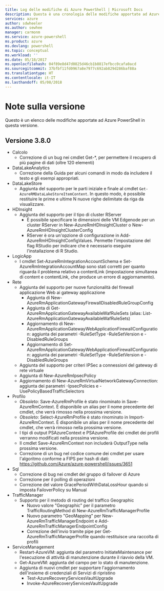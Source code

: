 ```yaml
---
title: Log delle modifiche di Azure PowerShell | Microsoft Docs
description: Questa è una cronologia delle modifiche apportate ad Azure PowerShell nella versione più recente.
services: azure
author: sdwheeler
ms.author: sewhee
manager: carmonm
ms.service: azure-powershell
ms.product: azure
ms.devlang: powershell
ms.topic: conceptual
ms.workload: ''
ms.date: 05/18/2017
ms.openlocfilehash: 04f89e8d47d0825d46cb1b8817efbcc0cafa0acd
ms.sourcegitcommit: 37bfbf11fd0967a8e7977c692ab829d286baf88a
ms.translationtype: HT
ms.contentlocale: it-IT
ms.lasthandoff: 05/08/2018
---
```

# <a name="release-notes"></a>Note sulla versione

Questo è un elenco delle modifiche apportate ad Azure PowerShell in questa versione.

## <a name="version-380"></a>Versione 3.8.0
* Calcolo
  - Correzione di un bug nei cmdlet Get-*, per permettere il recupero di più pagine di dati (oltre 120 elementi)
* DataLakeAnalytics
  - Correzione della Guida per alcuni comandi in modo da includere il testo e gli esempi appropriati.
* DataLakeStore
  - Aggiunta del supporto per le parti iniziale e finale al cmdlet `Get-AzureRMDataLakeStoreItemContent`. In questo modo, è possibile restituire le prime e ultime N nuove righe delimitate da riga da visualizzare.
* HDInsight
  - Aggiunta del supporto per il tipo di cluster RServer
    + È possibile specificare le dimensioni delle VM Edgenode per un cluster RServer in New-AzureRmHDInsightCluster o New-AzureRmHDInsightClusterConfig
    + RServer è ora un'opzione di configurazione in Add-AzureRmHDInsightConfigValues. Permette l'impostazione del flag RStudio per indicare che è necessario eseguire l'installazione di R Studio.
* LogicApp
  - I cmdlet Set-AzureRmIntegrationAccountSchema e Set-AzureRmIntegrationAccountMap sono stati corretti per quanto riguarda il problema relativo a contentLink (impostazione simultanea di content e contentLink, che produce un errore di aggiornamento).
* Rete
  - Aggiunta del supporto per nuove funzionalità del firewall applicazione Web ai gateway applicazione
    + Aggiunta di New-AzureRmApplicationGatewayFirewallDisabledRuleGroupConfig
    + Aggiunta di Get-AzureRmApplicationGatewayAvailableWafRuleSets (alias: List-AzureRmApplicationGatewayAvailableWafRuleSets)
    + Aggiornamento di New-AzureRmApplicationGatewayWebApplicationFirewallConfiguration: aggiunta dei parametri -RuleSetType -RuleSetVersion e -DisabledRuleGroups
    + Aggiornamento di Set-AzureRmApplicationGatewayWebApplicationFirewallConfiguration: aggiunta dei parametri -RuleSetType -RuleSetVersion e -DisabledRuleGroups
  - Aggiunta del supporto per criteri IPSec a connessioni del gateway di rete virtuale
  - Aggiunta di New-AzureRmIpsecPolicy
  - Aggiornamento di New-AzureRmVirtualNetworkGatewayConnection: aggiunta dei parametri -IpsecPolicies e -UsePolicyBasedTrafficSelectors
* Profilo
  - *Obsoleto*: Save-AzureRmProfile è stato rinominato in Save-AzureRmContext. È disponibile un alias per il nome precedente del cmdlet, che verrà rimosso nella prossima versione.
  - *Obsoleto*: Select-AzureRmProfile è stato rinominato in Import-AzureRmContext. È disponibile un alias per il nome precedente del cmdlet, che verrà rimosso nella prossima versione.
  - I tipi di output PSAzureContext e PSAzureProfile dei cmdlet dei profili verranno modificati nella prossima versione.
  - Il cmdlet Save-AzureRmContext non includerà OutputType nella prossima versione.
  - Correzione di un bug nel codice comune dei cmdlet per usare l'algoritmo conforme a FIPS per hash di dati: https://github.com/Azure/azure-powershell/issues/3651
* Sql
  - Correzione di bug nei cmdlet del gruppo di failover di Azure
  - Correzione per il polling di operazioni
  - Correzione del valore GracePeriodWithDataLossHour quando si imposta FailoverPolicy su Manual
* TrafficManager
  - Supporto per il metodo di routing del traffico Geographic
    + Nuovo valore "Geographic" per il parametro TrafficRoutingMethod di New-AzureRmTrafficManagerProfile
    + Nuovo parametro "GeoMapping" per New-AzureRmTrafficManagerEndpoint e Add-AzureRmTrafficManagerEndpointConfig
    + Correzione dell'invio tramite pipe per Get-AzureRmTrafficManagerProfile quando restituisce una raccolta di profili
* ServiceManagement
  - Restart-AzureVM: aggiunta del parametro InitiateMaintenance per l'esecuzione di attività di manutenzione durante il riavvio della VM.
  - Get-AzureVM: aggiunta del campo per lo stato di manutenzione.
  - Aggiunta di nuovi cmdlet per supportare l'aggiornamento dell'insieme di credenziali di Servizi di ripristino
    + Test-AzureRecoveryServicesVaultUpgrade
    + Invoke-AzureRecoveryServicesVaultUpgrade
